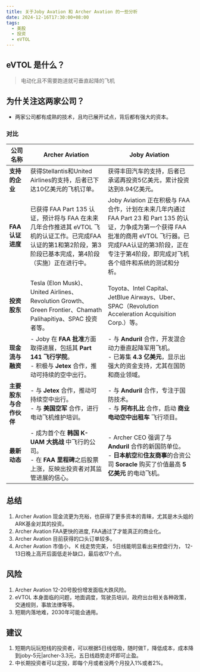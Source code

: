```yaml
---
title: 关于Joby Avation 和 Archer Avation 的一些分析
date: 2024-12-16T17:30:00+08:00
tags:
  - 美股
  - 投资
  - eVTOL
---
```


## eVTOL 是什么？

> 电动化且不需要跑道就可垂直起降的飞机

## 为什关注这两家公司？

 -  两家公司都有成熟的技术，且均已展开试点，背后都有强大的资本。

### 对比
  
  | 公司名称           | Archer Aviation                                                                 | Joby Aviation                                                                 |
|--------------------|--------------------------------------------------------------------------------|--------------------------------------------------------------------------------|
| **支持的企业**     | 获得Stellantis和United Airlines的支持，后者已下达10亿美元的飞机订单。               | 获得丰田汽车的支持，后者已承诺再投资5亿美元，累计投资达到8.94亿美元。               |
| **FAA认证进度**    | 已获得 FAA Part 135 认证，预计将与 FAA 在未来几年合作推进其 eVTOL 飞机的认证工作。已完成FAA认证的第1和第2阶段，第3阶段已基本完成，第4阶段（实施）正在进行中。          | Joby Aviation 正在积极与 FAA 合作，计划在未来几年内通过 FAA Part 23 和 Part 135 的认证，力争成为第一个获得 FAA 批准的商用 eVTOL 飞行器。已完成FAA认证的第3阶段，正在专注于第4阶段，即完成对飞机各个组件和系统的测试和分析。 |
| **投资股东**         | Tesla (Elon Musk)、United Airlines、Revolution Growth、Green Frontier、Chamath Palihapitiya、SPAC 投资者等。                                                                | Toyota、Intel Capital、JetBlue Airways、Uber、SPAC（Revolution Acceleration Acquisition Corp.）等。                                                                           |
| **现金流与融资**             | - Joby 在 **FAA 批准**方面取得进展，包括其 **Part 141 飞行学院**。<br> - 积极与 **Jetex** 合作，推动可持续的空中出行。 | - 与 **Anduril** 合作，开发混合动力垂直起降军用飞机。<br> - 已筹集 **4.3 亿美元**，显示出强大的资金支持，尤其在国防和商业领域。 |
| **主要股东与合作伙伴**       | - 与 **Jetex** 合作，推动可持续空中出行。<br> - 与 **美国空军** 合作，进行电动飞机维护培训。                                                                | - 与 **Anduril** 合作，专注于国防技术。<br> - 与 **阿布扎比** 合作，启动 **商业电动空中出租车** 飞行项目。                            |
| **最新动态**                 | - 成为首个在 **韩国 K-UAM 大挑战** 中飞行的公司。<br> - 在 **FAA 里程碑**之后股票上涨，反映出投资者对其监管进展的信心。 | - Archer CEO 强调了与 **Anduril** 合作的新国防单位。<br> - **日本航空**和**住友商事**的合资公司 **Soracle** 购买了价值最高 **5 亿美元** 的电动飞机。 |

## 总结
  1. Archer Avation 现金流更为充裕，也获得了更多资本的青睐，尤其是木头姐的ARK基金对其的投资。
  2. Archer Avation FAA更快的进度, FAA通过了才能真正的商业化。
  3. Archer Avation 目前获得的口头订单较多。
  4. Archer Avation 市值小， K 线走势完美， 5日线能明显看出来控盘行为， 12-13日晚上高开后面低走补缺口，最后收17个点。

## 风险
  1. Archer Avation 12-20号股份增发面临大跌风险。
  2. eVTOL 本身面临的问题，地面调度，驾驶员培训，政府出台相关各种政策，交通规则，事故法律等等。
  3. 短期内落地难，2030年可能会通用。

## 建议
  1. 短期内玩玩短线的投资者，可以根据5日线低吸，随时做T，降低成本，成本降到joby-5元|archer-3.3元，五日线趋势走坏即可止盈。
  2. 中长期投资者可以定投，即每个月或者没两个月投入1%或者2%。